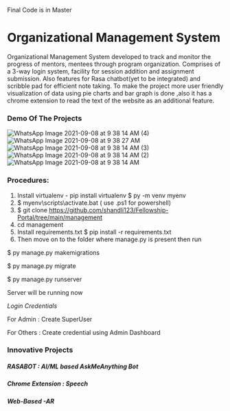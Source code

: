 Final Code is in Master

# Organizational Management System
Organizational Management System developed to track and monitor the progress of mentors, mentees through program organization. Comprises of a 3-way login system, facility for session addition and assignment submission. Also features for Rasa chatbot(yet to be integrated) and scribble pad for efficient note taking. To make the project more user friendly visualization of data using pie charts and bar graph is done ,also it has a chrome extension to read the text of the website as an additional feature.



###  Demo Of The Projects
![WhatsApp Image 2021-09-08 at 9 38 14 AM (4)](https://user-images.githubusercontent.com/74612009/132445479-a6c2c9e9-6c72-482d-a723-e13b6f275c86.jpeg)
![WhatsApp Image 2021-09-08 at 9 38 27 AM](https://user-images.githubusercontent.com/74612009/132445501-dcc46cbc-9967-42c9-98fc-d7f48e7e1427.jpeg)
![WhatsApp Image 2021-09-08 at 9 38 14 AM (3)](https://user-images.githubusercontent.com/74612009/132445533-f83ebb7f-0d2f-4786-9a3b-1c0e3e8b4ee3.jpeg)
![WhatsApp Image 2021-09-08 at 9 38 14 AM (2)](https://user-images.githubusercontent.com/74612009/132445547-10dfb485-4b88-4614-9ddb-26eb65812429.jpeg)
![WhatsApp Image 2021-09-08 at 9 38 14 AM](https://user-images.githubusercontent.com/74612009/132445561-6eb85567-7a6f-40ec-88a9-2d7d4365f57d.jpeg)


### Procedures:

1. Install virtualenv - pip install virtualenv
   $ py -m venv myenv
3. $ myenv\scripts\activate.bat ( use .ps1 for powershell)
4. $ git clone https://github.com/shandli123/Fellowship-Portal/tree/main/management
5. cd management
6. Install requirements.txt 
   $ pip install -r requirements.txt
6. Then move on to the folder where manage.py is present
   then run 

$ py manage.py makemigrations
   
$ py manage.py migrate
   
$ py manage.py runserver
 
Server will be running now

*Login Credentials*

For Admin : Create SuperUser

For Others : Create credential using Admin Dashboard

<h3>Innovative Projects</h3>
<h5>RASABOT :  AI/ML based AskMeAnything Bot</h5>
<h5>Chrome Extension : Speech<h5>
<h5>Web-Based -AR <h5>
